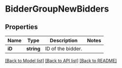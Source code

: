 # BidderGroupNewBidders

## Properties
Name | Type | Description | Notes
------------ | ------------- | ------------- | -------------
**iD** | **string** | ID of the bidder. | 

[[Back to Model list]](../README.md#documentation-for-models) [[Back to API list]](../README.md#documentation-for-api-endpoints) [[Back to README]](../README.md)


